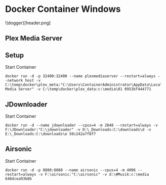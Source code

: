 # Docker Container Windows

!(dogger)[header.png]

## Plex Media Server

## Setup

Start Container
``` console
docker run -d -p 32400:32400 --name plexmediaserver --restart=always --network host -v C:\temp\docker\plex_meta:"C:\Users\ContainerAdministrator\AppData\Local\Plex Media Server" -v C:\temp\docker\plex_data:c:\media\01 0953bf444771
```

## JDownloader

Start Container

``` console
docker run -d --name jdownloader --cpus=4 -m 2048 --restart=always -v F:\JDownloader:"C:\jdownloader" -v D:\_Downloads:C:\downloads\d -v E:\_Downloads:C:\downloads\e 50c242a7f8f7
```

## Airsonic

Start Container

``` console
docker run -d -p 8080:8080 --name airsonic --cpus=4 -m 4096 --restart=always -v F:\airsonic:"C:\airsonic" -v d:\#Musik:c:\media 648dcea93b8b
```